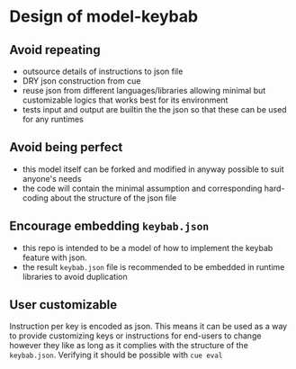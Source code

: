# Design of model-keybab

## Avoid repeating
- outsource details of instructions to json file
- DRY json construction from cue
- reuse json from different languages/libraries allowing minimal but customizable logics that works best for its environment
- tests input and output are builtin the the json so that these can be used for any runtimes

## Avoid being perfect
- this model itself can be forked and modified in anyway possible to suit anyone's needs
- the code will contain the minimal assumption and corresponding hard-coding about the structure of the json file

## Encourage embedding `keybab.json`
- this repo is intended to be a model of how to implement the keybab feature with json.
- the result `keybab.json` file is recommended to be embedded in runtime libraries to avoid duplication

## User customizable
Instruction per key is encoded as json. This means it can be used as a way to provide customizing keys or instructions for end-users to change however they like as long as it complies with the structure of the `keybab.json`. Verifying it should be possible with `cue eval`
